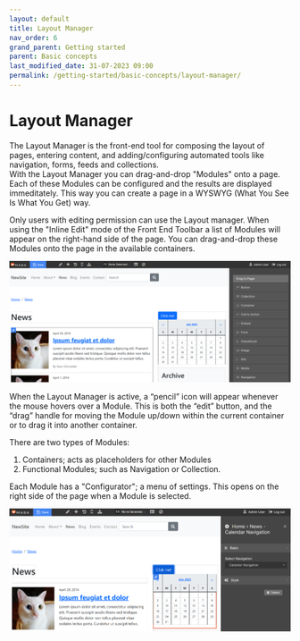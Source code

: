 ```yaml
---
layout: default
title: Layout Manager
nav_order: 6
grand_parent: Getting started
parent: Basic concepts
last_modified_date: 31-07-2023 09:00
permalink: /getting-started/basic-concepts/layout-manager/
---
```


# Layout Manager

The Layout Manager is the front-end tool for composing the layout of pages, entering content, and adding/configuring automated tools like navigation, forms, feeds and collections.  
With the Layout Manager you can drag-and-drop "Modules" onto a page. Each of these Modules can be configured and the results are displayed immeditately.
This way you can create a page in a WYSWYG (What You See Is What You Get) way.

Only users with editing permission can use the Layout manager. When using the "Inline Edit" mode of the Front End Toolbar a list of Modules will appear on the right-hand side of the page. You can drag-and-drop these Modules onto the page in the available containers.

![layoutmanager](/assets/01_getting-started/01_basic-concepts/06_layout_manager/layout_manager.png)  

When the Layout Manager is active, a “pencil” icon will appear whenever the mouse hovers over a Module.
This is both the “edit” button, and the “drag” handle for moving the Module up/down within the current container or to drag it into another container.  

There are two types of Modules:  
1. Containers; acts as placeholders for other Modules 
2. Functional Modules; such as Navigation or Collection.  

Each Module has a "Configurator"; a menu of settings. This opens on the right side of the page when a Module is selected.

![layoutmanagerconfigurator](/assets/01_getting-started/01_basic-concepts/06_layout_manager/layout_manager_configurator.png)  
